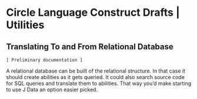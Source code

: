 ﻿Circle Language Construct Drafts | Utilities
============================================

Translating To and From Relational Database
-------------------------------------------

`[ Preliminary documentation ]`

A relational database can be built of the relational structure. In that case it should create abilities as it gets queried. It could also search source code for SQL queries and translate them to abilities. That way you’d make starting to use J Data an option easier picked.